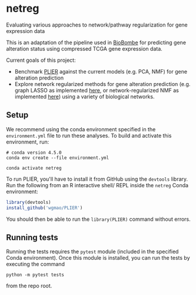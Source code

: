 # netreg

Evaluating various approaches to network/pathway regularization for gene expression data

This is an adaptation of the pipeline used in [BioBombe](https://github.com/greenelab/BioBombe)
for predicting gene alteration status using compressed TCGA gene expression data.

Current goals of this project:
  * Benchmark [PLIER](https://github.com/wgmao/PLIER) against the
    current models (e.g. PCA, NMF) for gene alteration prediction
  * Explore network regularized methods for gene alteration prediction
    (e.g. graph LASSO as implemented
    [here](https://github.com/suinleelab/attributionpriors/blob/master/graph/Graph_Attribution_Prior.ipynb),
    or network-regularized NMF as implemented [here](https://github.com/raphael-group/netNMF-sc))
    using a variety of biological networks.

## Setup

We recommend using the conda environment specified in the `environment.yml` file to run these analyses. To build and activate this environment, run:

```shell
# conda version 4.5.0
conda env create --file environment.yml

conda activate netreg
```

To run PLIER, you'll have to install it from GitHub using the
`devtools` library. Run the following from an R interactive shell/
REPL inside the `netreg` Conda environment:

```R
library(devtools)
install_github('wgmao/PLIER')

```

You should then be able to run the `library(PLIER)` command
without errors.

## Running tests

Running the tests requires the `pytest` module (included in the specified
Conda environment). Once this module is installed, you can run the tests
by executing the command

```shell
python -m pytest tests
```

from the repo root.
